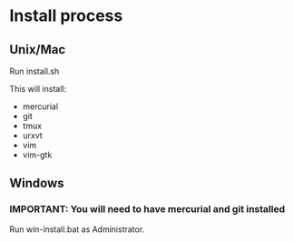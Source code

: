 # Install process

## Unix/Mac

Run install.sh  

This will install:  
* mercurial
* git
* tmux
* urxvt
* vim
* vim-gtk

## Windows

### IMPORTANT: You will need to have mercurial and git installed

Run win-install.bat as Administrator.
